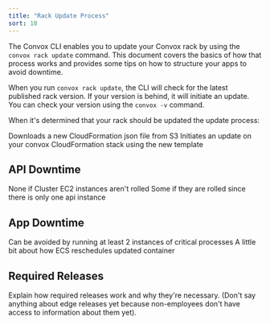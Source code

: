 ```yaml
---
title: "Rack Update Process"
sort: 10
---
```


The Convox CLI enables you to update your Convox rack by using the `convox rack update` command. This document covers the basics of how that process works and provides some tips on how to structure your apps to avoid downtime.

When you run `convox rack update`, the CLI will check for the latest published rack version. If your version is behind, it will initiate an update. You can check your version using the `convox -v` command.

When it's determined that your rack should be updated the update process:

Downloads a new CloudFormation json file from S3
Initiates an update on your convox CloudFormation stack using the new template

## API Downtime

None if Cluster EC2 instances aren't rolled
Some if they are rolled since there is only one api instance

## App Downtime

Can be avoided by running at least 2 instances of critical processes
A little bit about how ECS reschedules updated container

## Required Releases

Explain how required releases work and why they're necessary.
(Don't say anything about edge releases yet because non-employees don't have access to information about them yet).
